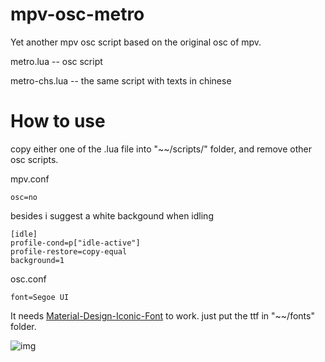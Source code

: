 # mpv-osc-metro
Yet another mpv osc script based on the original osc of mpv.

metro.lua     -- osc script

metro-chs.lua -- the same script with texts in chinese

# How to use

copy either one of the .lua file into "~~/scripts/" folder, and remove other osc scripts.

mpv.conf

```
osc=no
```

besides i suggest a white backgound when idling

```
[idle]
profile-cond=p["idle-active"]
profile-restore=copy-equal
background=1
```

osc.conf

```
font=Segoe UI
```

It needs [Material-Design-Iconic-Font](https://zavoloklom.github.io/material-design-iconic-font/) to work. just put the ttf in "~~/fonts" folder.

![img](https://github.com/maoiscat/mpv-osc-metro/blob/main/preview.png)
